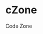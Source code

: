 
# cZone

Code Zone

<!---

## Overview

cZone中のフォルダ/ファイルについての一般的な情報提供する．

Providing general information for the files and folders in the "cZone".

## Description

See 00README.txt

## Requirement

none.

## Usage

none.

## Installation

none.

## References

none.

## Licence

undefined.

## Author

[hohno-46466](https://github.com/hohno-46466) (@hohno_at_kuimc)

# See Also

See also 00README.txt, if prepared.

Wed Aug 21 23:19:59 JST 2019
Wed Jun 23 22:58:56 JST 2021

-->


